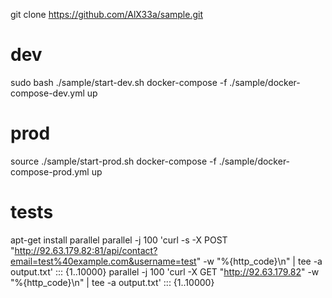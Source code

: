 git clone https://github.com/AlX33a/sample.git

# dev
sudo bash ./sample/start-dev.sh
docker-compose -f ./sample/docker-compose-dev.yml up

# prod
source ./sample/start-prod.sh 
docker-compose -f ./sample/docker-compose-prod.yml up

# tests
apt-get install parallel
parallel -j 100 'curl -s -X POST "http://92.63.179.82:81/api/contact?email=test%40example.com&username=test" -w "%{http_code}\n" | tee -a output.txt' ::: {1..10000}
parallel -j 100 'curl -X GET "http://92.63.179.82" -w "%{http_code}\n" | tee -a output.txt' ::: {1..10000}
